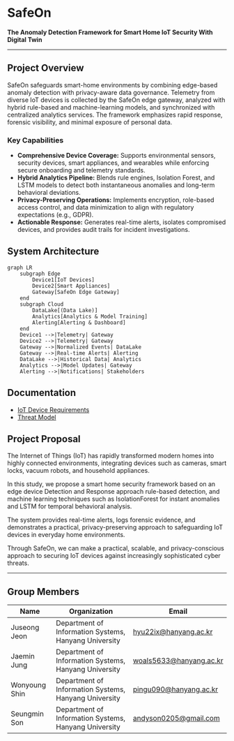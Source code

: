 # SafeOn
**The Anomaly Detection Framework for Smart Home IoT Security With Digital Twin**

---

## Project Overview
SafeOn safeguards smart-home environments by combining edge-based anomaly detection with privacy-aware data governance. Telemetry from diverse IoT devices is collected by the SafeOn edge gateway, analyzed with hybrid rule-based and machine-learning models, and synchronized with centralized analytics services. The framework emphasizes rapid response, forensic visibility, and minimal exposure of personal data.

### Key Capabilities
- **Comprehensive Device Coverage:** Supports environmental sensors, security devices, smart appliances, and wearables while enforcing secure onboarding and telemetry standards.
- **Hybrid Analytics Pipeline:** Blends rule engines, Isolation Forest, and LSTM models to detect both instantaneous anomalies and long-term behavioral deviations.
- **Privacy-Preserving Operations:** Implements encryption, role-based access control, and data minimization to align with regulatory expectations (e.g., GDPR).
- **Actionable Response:** Generates real-time alerts, isolates compromised devices, and provides audit trails for incident investigations.

## System Architecture
```mermaid
graph LR
    subgraph Edge
        Device1[IoT Devices]
        Device2[Smart Appliances]
        Gateway[SafeOn Edge Gateway]
    end
    subgraph Cloud
        DataLake[(Data Lake)]
        Analytics[Analytics & Model Training]
        Alerting[Alerting & Dashboard]
    end
    Device1 -->|Telemetry| Gateway
    Device2 -->|Telemetry| Gateway
    Gateway -->|Normalized Events| DataLake
    Gateway -->|Real-time Alerts| Alerting
    DataLake -->|Historical Data| Analytics
    Analytics -->|Model Updates| Gateway
    Alerting -->|Notifications| Stakeholders
```

## Documentation
- [IoT Device Requirements](docs/requirements.md)
- [Threat Model](docs/threat_model.md)

## Project Proposal
The Internet of Things (IoT) has rapidly transformed modern homes into highly connected environments, integrating devices such as cameras, smart locks, vacuum robots, and household appliances.

In this study, we propose a smart home security framework based on an edge device Detection and Response approach rule-based detection, and machine learning techniques such as IsolationForest for instant anomalies and LSTM for temporal behavioral analysis.

The system provides real-time alerts, logs forensic evidence, and demonstrates a practical, privacy-preserving approach to safeguarding IoT devices in everyday home environments.

Through SafeOn, we can make a practical, scalable, and privacy-conscious approach to securing IoT devices against increasingly sophisticated cyber threats.

---

## Group Members
| Name | Organization | Email |
|------|-------------|--------|
| Juseong Jeon | Department of Information Systems, Hanyang University | hyu22ix@hanyang.ac.kr |
| Jaemin Jung | Department of Information Systems, Hanyang University | woals5633@hanyang.ac.kr |
| Wonyoung Shin | Department of Information Systems, Hanyang University | pingu090@hanyang.ac.kr |
| Seungmin Son | Department of Information Systems, Hanyang University | andyson0205@gmail.com |
